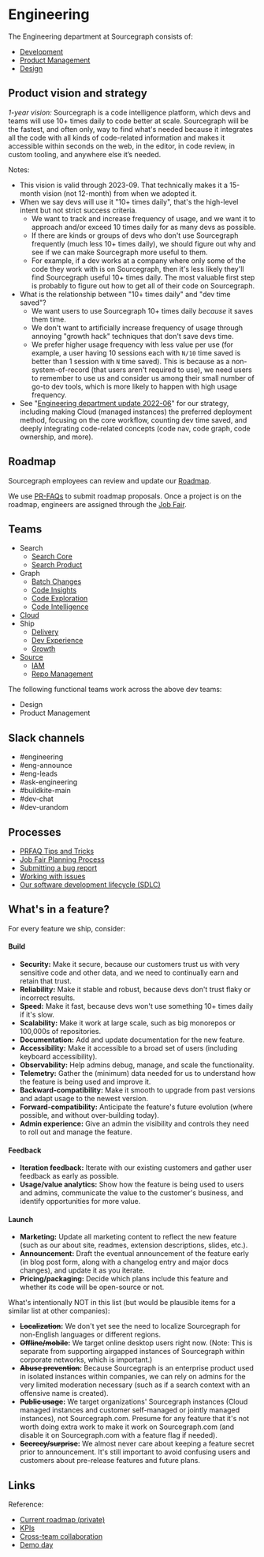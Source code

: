 # Engineering

The Engineering department at Sourcegraph consists of:

- [Development](dev/index.md)
- [Product Management](product/index.md)
- [Design](design/index.md)

## Product vision and strategy

_1-year vision:_ Sourcegraph is a code intelligence platform, which devs and teams will use 10+ times daily to code better at scale. Sourcegraph will be the fastest, and often only, way to find what's needed because it integrates all the code with all kinds of code-related information and makes it accessible within seconds on the web, in the editor, in code review, in custom tooling, and anywhere else it’s needed.

Notes:

- This vision is valid through 2023-09. That technically makes it a 15-month vision (not 12-month) from when we adopted it.
- When we say devs will use it "10+ times daily", that's the high-level intent but not strict success criteria.
  - We want to track and increase frequency of usage, and we want it to approach and/or exceed 10 times daily for as many devs as possible.
  - If there are kinds or groups of devs who don't use Sourcegraph frequently (much less 10+ times daily), we should figure out why and see if we can make Sourcegraph more useful to them.
  - For example, if a dev works at a company where only some of the code they work with is on Sourcegraph, then it's less likely they'll find Sourcegraph useful 10+ times daily. The most valuable first step is probably to figure out how to get all of their code on Sourcegraph.
- What is the relationship between "10+ times daily" and "dev time saved"?
  - We want users to use Sourcegraph 10+ times daily _because_ it saves them time.
  - We don't want to artificially increase frequency of usage through annoying "growth hack" techniques that don't save devs time.
  - We prefer higher usage frequency with less value per use (for example, a user having 10 sessions each with `N/10` time saved is better than 1 session with `N` time saved). This is because as a non-system-of-record (that users aren't required to use), we need users to remember to use us and consider us among their small number of go-to dev tools, which is more likely to happen with high usage frequency.
- See "[Engineering department update 2022-06](https://docs.google.com/document/d/1YezFhbIsH8YHRLRdwZ-qUK1Z4aogM04_8IqxJpUX-nY/edit#)" for our strategy, including making Cloud (managed instances) the preferred deployment method, focusing on the core workflow, counting dev time saved, and deeply integrating code-related concepts (code nav, code graph, code ownership, and more).

## Roadmap

Sourcegraph employees can review and update our [Roadmap](https://docs.google.com/document/d/1XNrbBtkS8_lsjKxV8zvNfb1sn1Ug9Zhc24LFLCOa-Ic/edit?usp=sharing).

We use [PR-FAQs](./adding-to-roadmap.md) to submit roadmap proposals. Once a project is on the roadmap, engineers are assigned through the [Job Fair](./job-fair.md).

## Teams

- Search
  - [Search Core](teams/search/core.md)
  - [Search Product](teams/search/product.md)
- Graph
  - [Batch Changes](teams/batch-changes/index.md)
  - [Code Insights](teams/code-insights/index.md)
  - [Code Exploration](teams/code-exploration/index.md)
  - [Code Intelligence](teams/code-intelligence/index.md)
- [Cloud](../../departments/cloud/index.md)
- Ship
  - [Delivery](teams/delivery/index.md)
  - [Dev Experience](teams/dev-experience/index.md)
  - [Growth](teams/growth/index.md)
- [Source](teams/source/index.md)
  - [IAM](teams/iam/index.md)
  - [Repo Management](teams/repo-management/index.md)

The following functional teams work across the above dev teams:

- Design
- Product Management

## Slack channels

- #engineering
- #eng-announce
- #eng-leads
- #ask-engineering
- #buildkite-main
- #dev-chat
- #dev-urandom

## Processes

- [PRFAQ Tips and Tricks](prfaq-process.md)
- [Job Fair Planning Process](job-fair.md)
- [Submitting a bug report](submitting-a-bug-report.md)
- [Working with issues](working-with-issues.md)
- [Our software development lifecycle (SDLC)](sdlc.md)

## What's in a feature?

For every feature we ship, consider:

#### Build

- **Security:** Make it secure, because our customers trust us with very sensitive code and other data, and we need to continually earn and retain that trust.
- **Reliability:** Make it stable and robust, because devs don't trust flaky or incorrect results.
- **Speed:** Make it fast, because devs won't use something 10+ times daily if it's slow.
- **Scalability:** Make it work at large scale, such as big monorepos or 100,000s of repositories.
- **Documentation:** Add and update documentation for the new feature.
- **Accessibility:** Make it accessible to a broad set of users (including keyboard accessibility).
- **Observability:** Help admins debug, manage, and scale the functionality.
- **Telemetry:** Gather the (minimum) data needed for us to understand how the feature is being used and improve it.
- **Backward-compatibility:** Make it smooth to upgrade from past versions and adapt usage to the newest version.
- **Forward-compatibility:** Anticipate the feature's future evolution (where possible, and without over-building today).
- **Admin experience:** Give an admin the visibility and controls they need to roll out and manage the feature.

#### Feedback

- **Iteration feedback:** Iterate with our existing customers and gather user feedback as early as possible.
- **Usage/value analytics:** Show how the feature is being used to users and admins, communicate the value to the customer's business, and identify opportunities for more value.

#### Launch

- **Marketing:** Update all marketing content to reflect the new feature (such as our about site, readmes, extension descriptions, slides, etc.).
- **Announcement:** Draft the eventual announcement of the feature early (in blog post form, along with a changelog entry and major docs changes), and update it as you iterate.
- **Pricing/packaging:** Decide which plans include this feature and whether its code will be open-source or not.

What's intentionally NOT in this list (but would be plausible items for a similar list at other companies):

- **~~Localization~~:** We don't yet see the need to localize Sourcegraph for non-English languages or different regions.
- **~~Offline/mobile~~:** We target online desktop users right now. (Note: This is separate from supporting airgapped instances of Sourcegraph within corporate networks, which is important.)
- **~~Abuse prevention~~:** Because Sourcegraph is an enterprise product used in isolated instances within companies, we can rely on admins for the very limited moderation necessary (such as if a search context with an offensive name is created).
- **~~Public usage~~:** We target organizations' Sourcegraph instances (Cloud managed instances and customer self-managed or jointly managed instances), not Sourcegraph.com. Presume for any feature that it's not worth doing extra work to make it work on Sourcegraph.com (and disable it on Sourcegraph.com with a feature flag if needed).
- **~~Secrecy/surprise~~:** We almost never care about keeping a feature secret prior to announcement. It's still important to avoid confusing users and customers about pre-release features and future plans.

## Links

Reference:

- [Current roadmap (private)](https://docs.google.com/document/d/1XNrbBtkS8_lsjKxV8zvNfb1sn1Ug9Zhc24LFLCOa-Ic/edit?usp=sharing)
- [KPIs](https://sourcegraph.looker.com/boards/20)
- [Cross-team collaboration](cross-team-collab.md)
- [Demo day](demo-day.md)
